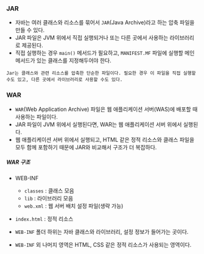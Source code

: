 ### JAR

- 자바는 여러 클래스와 리소스를 묶어서 `JAR`(Java Archive)라고 하는 압축 파일을 만들 수 있다.
- JAR 파일은 JVM 위에서 직접 실행되거나 또는 다른 곳에서 사용하는 라이브러리로 제공된다.
- 직접 실행하는 경우 `main()` 메서드가 필요하고, `MANIFEST.MF` 파일에 실행할 메인 메서드가 있는 클래스를 지정해두어야 한다.

```
Jar는 클래스와 관련 리소스를 압축한 단순한 파일이다. 필요한 경우 이 파일을 직접 실행할 수도 있고, 다른 곳에서 라이브러리로 사용할 수도 있다.
```



### WAR

- `WAR`(Web Application Archive) 파일은 웹 애플리케이션 서버(WAS)에 배포할 때 사용하는 파일이다.
- JAR 파일이 JVM 위에서 실행된다면, WAR는 웹 애플리케이션 서버 위에서 실행된다.
- 웹 애플리케이션 서버 위에서 실행되고, HTML 같은 정적 리소스와 클래스 파일을 모두 함께 포함하기 때문에 JAR와 비교해서 구조가 더 복잡하다.



##### WAR 구조

- WEB-INF
  - `classes` : 클래스 모음
  - `lib` : 라이브러리 모음
  - `web.xml` : 웹 서버 배치 설정 파일(생략 가능)
- `index.html` : 정적 리소스



- `WEB-INF` 폴더 하위는 자바 클래스와 라이브러리, 설정 정보가 들어가는 곳이다.
- `WEB-INF` 외 나머지 영역은 HTML, CSS 같은 정적 리소스가 사용되는 영역이다.